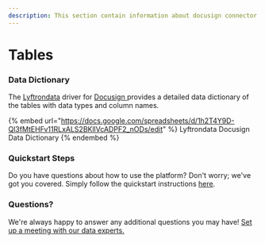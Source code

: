 ```yaml
---
description: This section contain information about docusign connector tables information
---
```


# Tables

### Data Dictionary

The [Lyftrondata](https://www.lyftrondata.com/) driver for [Docusign](https://www.lyftrondata.com/integration/business-analytics/docusign//)[ ](https://www.lyftrondata.com/integration/docusign/)provides a detailed data dictionary of the tables with data types and column names.

{% embed url="https://docs.google.com/spreadsheets/d/1h2T4Y9D-Ql3fMtEHFv11RLxALS2BKllVcADPF2_nODs/edit" %}
Lyftrondata Docusign Data Dictionary
{% endembed %}

### Quickstart Steps

Do you have questions about how to use the platform? Don't worry; we've got you covered. Simply follow the quickstart instructions [here](../README.md).

### Questions? <a href="#questions" id="questions"></a>

We're always happy to answer any additional questions you may have! [Set up a meeting with our data experts.](https://www.lyftrondata.com/book-a-meeting/)


